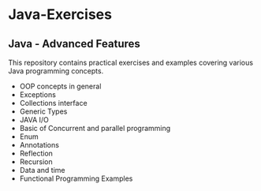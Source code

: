 # Java-Exercises

## Java - Advanced Features
This repository contains practical exercises and examples covering various Java programming concepts.
  * OOP concepts in general
  * Exceptions
  * Collections interface
  * Generic Types
  * JAVA I/O
  * Basic of Concurrent and parallel programming
  * Enum
  * Annotations
  * Reflection
  * Recursion
  * Data and time
  * Functional Programming Examples
